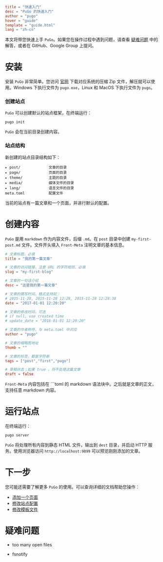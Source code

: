 ```toml
title = "快速入门"
desc = "PuGo 的快速入门"
author = "pugo"
hover = "guide"
template = "guide.html"
lang = "zh-cn"
```

本文将带您快速上手 `PuGo`。如果您在操作过程中遇到问题，请查看 [疑难问题](#) 中的解答，或者在 GitHub、Google Group 上提问。

# 安装

安装 `PuGo` 非常简单。您访问 [官网](http://pugo.io) 下载对应系统的压缩 Zip 文件，解压就可以使用。Windows 下执行文件为 `pugo.exe`，Linux 和 MacOS 下执行文件为 `pugo`。

### 创建站点

`PuGo` 可以创建默认的站点框架，在终端运行：

    pugo init

`PuGo` 会在当前目录创建内容。

### 站点结构

新创建的站点目录结构如下：

    ▸ post/             文章的目录
    ▸ page/             页面的目录
    ▸ theme/            主题的目录
    ▸ media/            媒体文件的目录
    ▸ lang/             语言文件的目录
    meta.toml           配置文件

当前的站点有一篇文章和一个页面，并进行默认的配置。

# 创建内容

`PuGo` 是用 `markdown` 作为内容文件，后缀 `.md`。在 `post` 目录中创建 `my-first-post.md` 文件。文件开头填入 `Front-Meta` 注明文章的基本信息。

```toml
# 文章标题，必填
title = "我的第一篇文章"

# 文章的访问链接，注意 URL 的字符规则，必填
slug = "my-first-blog"

# 文章的一句话介绍
desc = "这是我的第一篇文章"

# 文章的撰写时间，格式支持如：
# 2015-11-28, 2015-11-28 12:28, 2015-11-28 12:28:38
date = "2017-01-01 12:20:20"

# 文章的修改时间，可选
# if null, use created time
# update_date = "2016-01-01 12:20:20"

# 文章的作者称呼，与 meta.toml 中对应
author = "pugo"

# 文章的缩略图地址
thumb = ""

# 文章的标签，都是字符串
tags = ["post","first","pugo"]

# 草稿状态；如果 true ，将不处理这篇文章
draft = false
```

`Front-Meta` 内容包括在 ```toml 的 markdown 语法块中。之后就是文章的正文，支持任意 markdown 内容。

# 运行站点

在终端运行：

    pugo server

`PuGo` 将处理所有内容到静态 HTML 文件，输出到 `dest` 目录，并启动 HTTP 服务。使用浏览器访问 `http://localhost:9899` 可以预览刚刚添加的文章。

# 下一步

您可能还需要了解更多 `PuGo` 的使用。可以查询详细的文档帮助您操作：

- [添加一个页面](#)
- [修改站点配置](#)
- [修改模板文件](#)

# 疑难问题

- too many open files

- fsnotify

